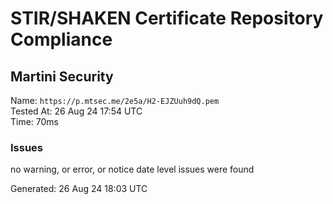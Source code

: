 # STIR/SHAKEN Certificate Repository Compliance

## Martini Security

Name: `https://p.mtsec.me/2e5a/H2-EJZUuh9dQ.pem`\
Tested At: 26 Aug 24 17:54 UTC\
Time: 70ms

### Issues

no warning, or error, or notice date level issues were found

Generated: 26 Aug 24 18:03 UTC